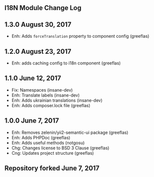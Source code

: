 I18N Module Change Log
----------------------

1.3.0 August 30, 2017
---------------------
* Enh: Adds `forceTranslation` property to component config (greeflas)

1.2.0 August 23, 2017
---------------------
* Enh: adds caching config to i18n component (greeflas)

1.1.0 June 12, 2017
-------------------
* Fix: Namespaces (insane-dev)
* Enh: Translate labels (insane-dev)
* Enh: Adds ukrainian translations (insane-dev)
* Enh: Adds composer.lock file (greeflas)

1.0.0 June 7, 2017
------------------
* Enh: Removes zelenin/yii2-semantic-ui package (greeflas)
* Enh: Adds PHPDoc (greeflas)
* Enh: Adds useful methods (notgosu)
* Chg: Changes license to BSD 3 Clause (greeflas)
* Cng: Updates project structure (greeflas)

Repository forked June 7, 2017
------------------------------
